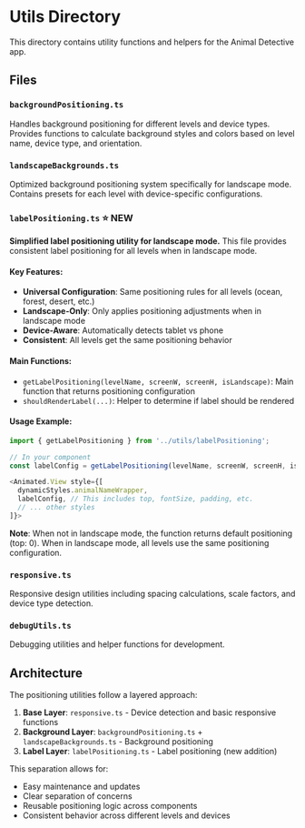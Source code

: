 # Utils Directory

This directory contains utility functions and helpers for the Animal Detective app.

## Files

### `backgroundPositioning.ts`
Handles background positioning for different levels and device types. Provides functions to calculate background styles and colors based on level name, device type, and orientation.

### `landscapeBackgrounds.ts`
Optimized background positioning system specifically for landscape mode. Contains presets for each level with device-specific configurations.

### `labelPositioning.ts` ⭐ **NEW**
**Simplified label positioning utility for landscape mode.** This file provides consistent label positioning for all levels when in landscape mode.

#### Key Features:
- **Universal Configuration**: Same positioning rules for all levels (ocean, forest, desert, etc.)
- **Landscape-Only**: Only applies positioning adjustments when in landscape mode
- **Device-Aware**: Automatically detects tablet vs phone
- **Consistent**: All levels get the same positioning behavior

#### Main Functions:
- `getLabelPositioning(levelName, screenW, screenH, isLandscape)`: Main function that returns positioning configuration
- `shouldRenderLabel(...)`: Helper to determine if label should be rendered

#### Usage Example:
```typescript
import { getLabelPositioning } from '../utils/labelPositioning';

// In your component
const labelConfig = getLabelPositioning(levelName, screenW, screenH, isLandscape);

<Animated.View style={[
  dynamicStyles.animalNameWrapper,
  labelConfig, // This includes top, fontSize, padding, etc.
  // ... other styles
]}>
```

**Note**: When not in landscape mode, the function returns default positioning (top: 0). When in landscape mode, all levels use the same positioning configuration.

### `responsive.ts`
Responsive design utilities including spacing calculations, scale factors, and device type detection.

### `debugUtils.ts`
Debugging utilities and helper functions for development.

## Architecture

The positioning utilities follow a layered approach:
1. **Base Layer**: `responsive.ts` - Device detection and basic responsive functions
2. **Background Layer**: `backgroundPositioning.ts` + `landscapeBackgrounds.ts` - Background positioning
3. **Label Layer**: `labelPositioning.ts` - Label positioning (new addition)

This separation allows for:
- Easy maintenance and updates
- Clear separation of concerns
- Reusable positioning logic across components
- Consistent behavior across different levels and devices
